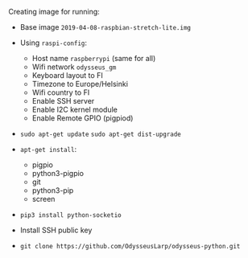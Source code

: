 Creating image for running:

* Base image `2019-04-08-raspbian-stretch-lite.img`

* Using `raspi-config`:
  * Host name `raspberrypi` (same for all)
  * Wifi network `odysseus_gm`
  * Keyboard layout to FI
  * Timezone to Europe/Helsinki
  * Wifi country to FI
  * Enable SSH server
  * Enable I2C kernel module
  * Enable Remote GPIO (pigpiod)

* `sudo apt-get update` `sudo apt-get dist-upgrade`

* `apt-get install`:
  * pigpio
  * python3-pigpio
  * git
  * python3-pip
  * screen

* `pip3 install python-socketio`

* Install SSH public key

* `git clone https://github.com/OdysseusLarp/odysseus-python.git`

